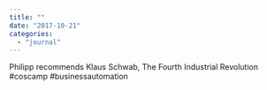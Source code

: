 ```yaml
---
title: ""
date: "2017-10-21"
categories: 
  - "journal"
---
```


Philipp recommends Klaus Schwab, The Fourth Industrial Revolution #coscamp #businessautomation
